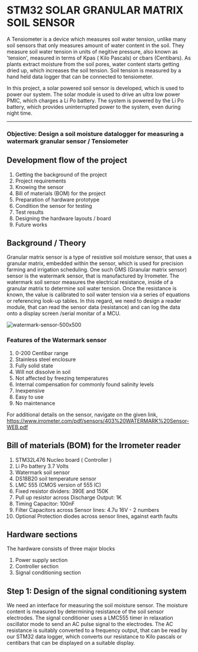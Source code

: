 # STM32 SOLAR GRANULAR MATRIX SOIL SENSOR

A Tensiometer is a device which measures soil water tension, unlike many soil sensors that only measures amount of water content in the soil. They measure soil water tension in units of negitive pressure, also known as 'tension', measured in terms of Kpas ( Kilo Pascals) or cbars (Centibars). As plants extract moisture from the soil pores, water content starts getting dried up, which increases the soil tension. Soil tension is measured by a hand held data logger that can be connected to tensiometer. 

In this project, a solar powered soil sensor is developed, which is used to power our system. The solar module is used to drive an ultra low power PMIC, which charges a Li Po battery. The system is powered by the Li Po battery, which provides uninterrupted power to the system, even during night time.


------------------------------------------------------------------------------------------------------------------------------------------------------------

### Objective: Design a soil moisture datalogger for measuring a watermark granular sensor / Tensiometer

## Development flow of the project
1. Getting the background of the project
2. Project requirements
3. Knowing the sensor
4. Bill of materials (BOM) for the project
5. Preparation of hardware prototype
6. Condition the sensor for testing
7. Test results
8. Designing the hardware layouts / board
9. Future works

## Background / Theory 
Granular matrix sensor is a type of resistive soil moisture sensor, that uses a granular matrix, embedded within the sensor, which is used for precision farming and irrigation scheduling. One such GMS (Granular matrix sensor) sensor is the watermark sensor, that is manufactured by Irrometer. The watermark soil sensor measures the electrical resistance, inside of a granular matrix to determine soil water tension. Once the resistance is known, the value is calibrated to soil water tension via a series of equations or referencing look-up tables. 
In this regard, we need to design a reader module, that can read the sensor data (resistance) and can log the data onto a display screen /serial monitar of a MCU.

![watermark-sensor-500x500](https://user-images.githubusercontent.com/26503600/169804278-26a79443-f2f1-4aa2-b1e7-c592f000f05c.jpg)


### Features of the Watermark sensor

1. 0-200 Centibar range
2. Stainless steel enclosure
3. Fully solid state
4. Will not dissolve in soil
5. Not affected by freezing temperatures
6. Internal compensation for commonly found salinity levels
7. Inexpensive
8. Easy to use
9. No maintenance

For additional details on the sensor, navigate on the given link, https://www.irrometer.com/pdf/sensors/403%20WATERMARK%20Sensor-WEB.pdf

## Bill of materials (BOM) for the Irrometer reader
1. STM32L476 Nucleo board ( Controller )
2. Li Po battery 3.7 Volts
3. Watermark soil sensor
4. DS18B20 soil temperature sensor
5. LMC 555 (CMOS version of 555 IC)
6. Fixed resistor dividers: 390E and 150K
7. Pull up resistor across Discharge Output: 1K
8. Timing Capacitor: 100nF
9. Filter Capacitors across Sensor lines: 4.7u 16V - 2 numbers
10. Optional Protection diodes across sensor lines, against earth faults

## Hardware sections

The hardware consists of three major blocks

1. Power supply section
2. Controller section
3. Signal conditioning section

## Step 1: Design of the signal conditioning system

We need an interface for measuring the soil moisture sensor. The moisture content is measured by determining resistance of the soil sensor electrodes. The signal conditioner uses a LMC555 timer in relaxation oscillator mode to send an AC pulse signal to the electrodes. The AC resistance is suitably converted to a frequency output, that can be read by our STM32 data logger, which converts our resistance to Kilo pascals or centibars that can be displayed on a suitable display. 

